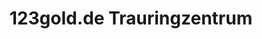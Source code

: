 ---
title: "123gold.de Trauringzentrum"
url: /straubing/123gold-de-trauringzentrum/
shop: Schmuck
---